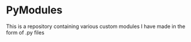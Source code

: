 # PyModules
This is a repository containing various custom modules I have made in the form of .py files
